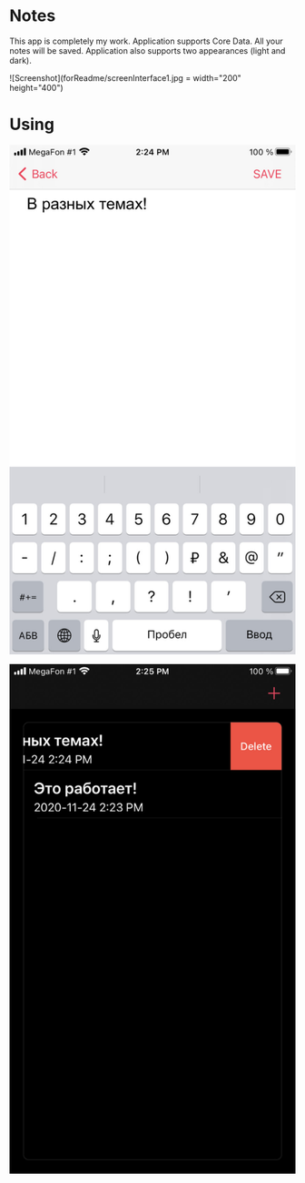 # Notes

This app is completely my work. 
Application supports Core Data. All your notes will be saved.
Application also supports two appearances (light and dark). 

![Screenshot](forReadme/screenInterface1.jpg = width="200" height="400") 


# Using

![Screenshot](forReadme/screenAdd1.jpg)

![Screenshot](forReadme/screenDelete1.jpg)
